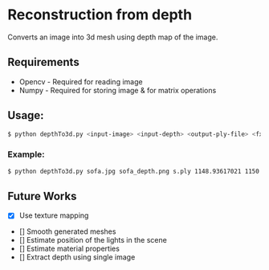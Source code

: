 # Reconstruction from depth

Converts an image into 3d mesh using depth map of the image.

## Requirements

* Opencv - Required for reading image
* Numpy  - Required for storing image & for matrix operations

## Usage:

```sh
$ python depthTo3d.py <input-image> <input-depth> <output-ply-file> <fx> <fy> <cx> <cy>

```

### Example:
```sh
$ python depthTo3d.py sofa.jpg sofa_depth.png s.ply 1148.93617021 1150.38461538 750 500

```

## Future Works

- [x] Use texture mapping 
- [] Smooth generated meshes
- [] Estimate position of the lights in the scene
- [] Estimate material properties
- [] Extract depth using single image

